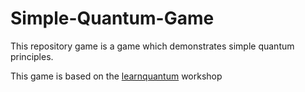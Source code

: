 # Simple-Quantum-Game
This repository game is a game which demonstrates simple quantum principles. 

This game is based on the [learnquantum](https://learnquantum.github.io/) workshop
